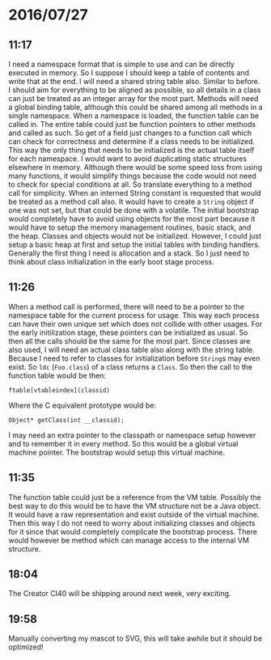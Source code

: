 # 2016/07/27

## 11:17

I need a namespace format that is simple to use and can be directly executed
in memory. So I suppose I should keep a table of contents and write that at
the end. I will need a shared string table also. Similar to before. I should
aim for everything to be aligned as possible, so all details in a class can
just be treated as an integer array for the most part. Methods will need a
global binding table, although this could be shared among all methods in a
single namespace. When a namespace is loaded, the function table can be called
in. The entire table could just be function pointers to other methods and
called as such. So get of a field just changes to a function call which can
check for correctness and determine if a class needs to be initialized. This
way the only thing that needs to be initialized is the actual table itself for
each namespace. I would want to avoid duplicating static structures elsewhere
in memory. Although there would be some speed loss from using many functions,
it would simplify things because the code would not need to check for special
conditions at all. So translate everything to a method call for simplicity.
When an interned String constant is requested that would be treated as a method
call also. It would have to create a `String` object if one was not set, but
that could be done with a volatile. The initial bootstrap would completely
have to avoid using objects for the most part because it would have to setup
the memory management routines, basic stack, and the heap. Classes and objects
would not be initialized. However, I could just setup a basic heap at first and
setup the initial tables with binding handlers. Generally the first thing I
need is allocation and a stack. So I just need to think about class
initialization in the early boot stage process.

## 11:26

When a method call is performed, there will need to be a pointer to the
namespace table for the current process for usage. This way each process can
have their own unique set which does not collide with other usages. For the
early initilization stage, these pointers can be initialized as usual. So
then all the calls should be the same for the most part. Since classes are
also used, I will need an actual class table also along with the string table.
Because I need to refer to classes for initialization before `String`s may
even exist. So `ldc` (`Foo.class`) of a class returns a `Class`. So then the
call to the function table would be then:

	ftable[vtableindex](classid)

Where the C equivalent prototype would be:

	Object* getClass(int __classid);

I may need an extra pointer to the classpath or namespace setup however and to
remember it in every method. So this would be a global virtual machine pointer.
The bootstrap would setup this virtual machine.

## 11:35

The function table could just be a reference from the VM table. Possibly the
best way to do this would be to have the VM structure not be a Java object. It
would have a raw representation and exist outside of the virtual machine. Then
this way I do not need to worry about initializing classes and objects for it
since that would completely complicate the bootstrap process. There would
however be method which can manage access to the internal VM structure.

## 18:04

The Creator CI40 will be shipping around next week, very exciting.

## 19:58

Manually converting my mascot to SVG, this will take awhile but it should be
optimized!

